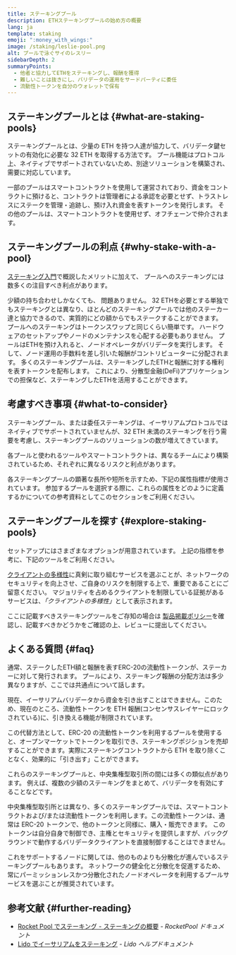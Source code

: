 ```yaml
---
title: ステーキングプール
description: ETHステーキングプールの始め方の概要
lang: ja
template: staking
emoji: ":money_with_wings:"
image: /staking/leslie-pool.png
alt: プールで泳ぐサイのレスリー
sidebarDepth: 2
summaryPoints:
  - 他者と協力してETHをステーキングし、報酬を獲得
  - 難しいことは抜きにし、バリデータの運用をサードパーティに委任
  - 流動性トークンを自分のウォレットで保有
---
```


## ステーキングプールとは {#what-are-staking-pools}

ステーキングプールとは、少量の ETH を持つ人達が協力して、バリデータ鍵セットの有効化に必要な 32 ETH を取得する方法です。 プール機能はプロトコル上、ネイティブでサポートされていないため、別途ソリューションを構築され、需要に対応しています。

一部のプールはスマートコントラクトを使用して運営されており、資金をコントラクトに預けると、コントラクトは管理者による承認を必要とせず、トラストレスにステークを管理・追跡し、預け入れ資金を表すトークンを発行します。 その他のプールは、スマートコントラクトを使用せず、オフチェーンで仲介されます。

## ステーキングプールの利点 {#why-stake-with-a-pool}

[ステーキング入門](/staking/)で概説したメリットに加えて、 プールへのステーキングには数多くの注目すべき利点があります。

<CardGrid>
  <Card title="低い参入障壁" emoji="🐟">
    少額の持ち合わせしかなくても、 問題ありません。 32 ETHを必要とする単独でもステーキングとは異なり、ほとんどのステーキングプールでは他のステーカー達と協力できるので、実質的にどの額からでもステークすることができます。
  </Card>
  <Card title="今すぐステーキング" emoji=":stopwatch:">
    プールへのステーキングはトークンスワップと同じくらい簡単です。 ハードウェアのセットアップやノードのメンテナンスを心配する必要もありません。 プールはETHを預け入れると、ノードオペレータがバリデータを実行します。 そして、ノード運用の手数料を差し引いた報酬がコントリビューターに分配されます。
  </Card>
  <Card title="流動性トークン" emoji=":droplet:">
    多くのステーキングプールは、ステーキングしたETHと報酬に対する権利を表すトークンを配布します。 これにより、分散型金融(DeFi)アプリケーションでの担保など、ステーキングしたETHを活用することができます。
  </Card>
</CardGrid>

<StakingComparison page="pools" />

## 考慮すべき事項 {#what-to-consider}

ステーキングプール、または委任ステーキングは、イーサリアムプロトコルではネイティブでサポートされていませんが、32 ETH 未満のステーキングを行う需要を考慮し、ステーキングプールのソリューションの数が増えてきています。

各プールと使われるツールやスマートコントラクトは、異なるチームにより構築されているため、それぞれに異なるリスクと利点があります。

各ステーキングプールの顕著な長所や短所を示すため、下記の属性指標が使用されています。 参加するプールを選択する際に、これらの属性をどのように定義するかについての参考資料としてこのセクションをご利用ください。

<StakingConsiderations page="pools" />

## ステーキングプールを探す {#explore-staking-pools}

セットアップにはさまざまなオプションが用意されています。 上記の指標を参考に、下記のツールをご利用ください。

<InfoBanner emoji="⚠️" isWarning>
<a href="/developers/docs/nodes-and-clients/client-diversity/">クライアントの多様性</a>に真剣に取り組むサービスを選ぶことが、ネットワークのセキュリティを向上させ、ご自身のリスクを制限する上で、重要であることにご留意ください。 マジョリティを占めるクライアントを制限している証拠があるサービスは、<em style={{ textTransform: "uppercase" }}>「クライアントの多様性」</em>として表示されます。
</InfoBanner>

<StakingProductsCardGrid category="pools" />

ここに記載すべきステーキングツールをご存知の場合は [製品掲載ポリシー](/contributing/adding-staking-products/)を確認し、記載すべきかどうかをご確認の上、レビューに提出してください。

## よくある質問 {#faq}

<ExpandableCard title="報酬を獲得するには">
通常、ステークしたETH額と報酬を表すERC-20の流動性トークンが、ステーカーに対して発行されます。 プールにより、ステーキング報酬の分配方法は多少異なりますが、ここでは共通点について話します。
</ExpandableCard>

<ExpandableCard title="ステークの引き出し">

現在、イーサリアムバリデータから資金を引き出すことはできません。このため、現在のところ、流動性トークンを ETH 報酬(コンセンサスレイヤーにロックされている)に、引き換える機能が制限されています。

この代替方法として、ERC-20 の流動性トークンを利用するプールを使用すると、オープンマーケットでトークンを取引でき、ステーキングポジションを売却することができます。実際にステーキングコントラクトから ETH を取り除くことなく、効果的に「引き出す」ことができます。
</ExpandableCard>

<ExpandableCard title="取引所でのステーキングとは異なる点">
これらのステーキングプールと、中央集権型取引所の間には多くの類似点があります。 例えば、複数の少額のステーキングをまとめて、バリデータを有効にすることなどです。

中央集権型取引所とは異なり、多くのステーキングプールでは、スマートコントラクトおよび/または流動性トークンを利用します。この流動性トークンは、通常は ERC-20 トークンで、他のトークンと同様に、購入・販売できます。 このトークンは自分自身で制御でき、主権とセキュリティを提供しますが、バックグラウンドで動作するバリデータクライアントを直接制御することはできません。

これをサポートするノードに関しては、他のものよりも分散化が進んでいるステーキングプールもあります。 ネットワークの健全化と分散化を促進するため、常にパーミッションレスかつ分散化されたノードオペレータを利用するプールサービスを選ぶことが推奨されています。
</ExpandableCard>

## 参考文献 {#further-reading}

- [Rocket Pool でステーキング - ステーキングの概要](https://docs.rocketpool.net/guides/staking/overview.html) - _RocketPool ドキュメント_
- [Lido でイーサリアムをステーキング](https://help.lido.fi/en/collections/2947324-staking-ethereum-with-lido) - _Lido ヘルプドキュメント_
